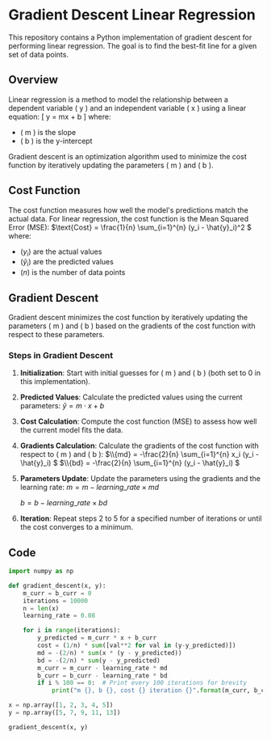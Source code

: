 # Gradient Descent Linear Regression

This repository contains a Python implementation of gradient descent for performing linear regression. The goal is to find the best-fit line for a given set of data points.

## Overview

Linear regression is a method to model the relationship between a dependent variable \( y \) and an independent variable \( x \) using a linear equation:
\[ y = mx + b \]
where:
- \( m \) is the slope
- \( b \) is the y-intercept

Gradient descent is an optimization algorithm used to minimize the cost function by iteratively updating the parameters \( m \) and \( b \).

## Cost Function

The cost function measures how well the model's predictions match the actual data. For linear regression, the cost function is the Mean Squared Error (MSE):
$`\text{Cost} = \frac{1}{n} \sum_{i=1}^{n} (y_i - \hat{y}_i)^2 `$
where:
- $`( y_i )`$ are the actual values
- $` ( \hat{y}_i )`$ are the predicted values
- $` ( n ) `$ is the number of data points

## Gradient Descent

Gradient descent minimizes the cost function by iteratively updating the parameters \( m \) and \( b \) based on the gradients of the cost function with respect to these parameters.

### Steps in Gradient Descent

1. **Initialization**: Start with initial guesses for \( m \) and \( b \) (both set to 0 in this implementation).

2. **Predicted Values**: Calculate the predicted values using the current parameters:
   $` \hat{y} = m \cdot x + b `$ 

3. **Cost Calculation**: Compute the cost function (MSE) to assess how well the current model fits the data.

4. **Gradients Calculation**: Calculate the gradients of the cost function with respect to \( m \) and \( b \):
   $`\\{md} = -\frac{2}{n} \sum_{i=1}^{n} x_i (y_i - \hat{y}_i) `$
   $`\\{bd} = -\frac{2}{n} \sum_{i=1}^{n} (y_i - \hat{y}_i) `$

5. **Parameters Update**: Update the parameters using the gradients and the learning rate:
     $` m = m - {learning\_rate} \times {md} `$
     
     $` b = b - {learning\_rate} \times {bd} `$

6. **Iteration**: Repeat steps 2 to 5 for a specified number of iterations or until the cost converges to a minimum.

## Code

```python
import numpy as np

def gradient_descent(x, y):
    m_curr = b_curr = 0
    iterations = 10000
    n = len(x)
    learning_rate = 0.08

    for i in range(iterations):
        y_predicted = m_curr * x + b_curr
        cost = (1/n) * sum([val**2 for val in (y-y_predicted)])
        md = -(2/n) * sum(x * (y - y_predicted))
        bd = -(2/n) * sum(y - y_predicted)
        m_curr = m_curr - learning_rate * md
        b_curr = b_curr - learning_rate * bd
        if i % 100 == 0:  # Print every 100 iterations for brevity
            print("m {}, b {}, cost {} iteration {}".format(m_curr, b_curr, cost, i))

x = np.array([1, 2, 3, 4, 5])
y = np.array([5, 7, 9, 11, 13])

gradient_descent(x, y)
